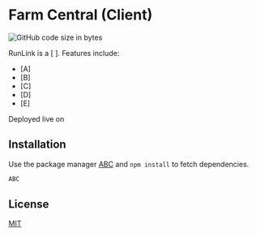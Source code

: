 # Farm Central (Client)
![GitHub code size in bytes](https://img.shields.io/github/languages/code-size/alexchkliar/runlink)

RunLink is a [ ].
Features include:
- [A]
- [B]
- [C]
- [D]
- [E]

Deployed live on [ ](https://runlink.fun)

## Installation

Use the package manager [ABC](https://yarnpkg.com/) and `npm install` to fetch dependencies.

``` bash
ABC
```

## License
[MIT](https://choosealicense.com/licenses/mit/)
